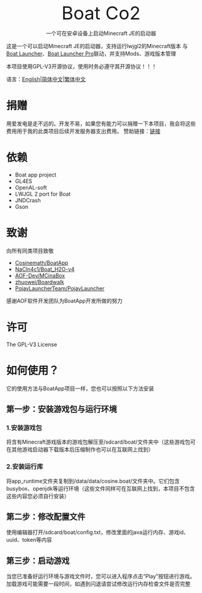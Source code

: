 <font size=7><center>Boat Co2</center></font>
<center>一个可在安卓设备上启动Minecraft JE的启动器</center>

这是一个可以启动Minecraft JE的启动器，支持运行lwjgl2的Minecraft版本
与[Boat Launcher](https://www.coolapk.com/game/com.jiuxia.boat.launcher)、[Boat Launcher Pro](https://www.coolapk.com/game/com.jiuxia.boat.launcher.pro)联动，并支持Mods、游戏版本管理

本项目使用GPL-V3开源协议，使用时务必遵守其开源协议！！！

语言：[English](https://github.com/JiuXia2025/Boat_CO2/blob/master/README.md)|[简体中文](https://github.com/JiuXia2025/Boat_CO2/blob/master/README_zh-CN.md)|[繁体中文](https://github.com/JiuXia2025/Boat_CO2/blob/master/README-zh_TW.md)

# 捐赠

用爱发电是走不远的。开发不易，如果您有能力可以捐赠一下本项目，我会将这些费用用于我的此类项目后续开发服务器支出费用。
赞助链接：[链接](http://afdian.net/@JiuXia2025)

# 依赖

- Boat app project
- GL4ES
- OpenAL-soft
- LWJGL 2 port for Boat
- JNDCrash
- Gson

# 致谢

向所有同类项目致敬
- [Cosinemath/BoatApp](https://github.com/Cosinemath/BoatApp)
- [NaCln4c1/Boat_H2O-v4](https://github.com/NaCln4c1/Boat_H2O-v4)
- [AOF-Dev/MCinaBox](https://github.com/AOF-Dev/MCinaBox)
- [zhuowei/Boardwalk](https://github.com/zhuowei/Boardwalk)
- [PojavLauncherTeam/PojavLauncher](https://github.com/PojavLauncherTeam/PojavLauncher)

感谢AOF软件开发团队为BoatApp开发所做的努力

# 许可
The GPL-V3 License

# 如何使用？
它的使用方法与BoatApp项目一样，您也可以按照以下方法安装
## 第一步：安装游戏包与运行环境
### 1.安装游戏包
将含有Minecraft游戏版本的游戏包解压至/sdcard/boat/文件夹中（这些游戏包可在其他游戏启动器下载版本后压缩制作也可以在互联网上找到）
### 2.安装运行库
将app_runtime文件夹复制到/data/data/cosine.boat/文件夹中。它们包含busybox、openjdk等运行环境（这些文件同样可在互联网上找到，本项目不包含这些内容您必须自行安装）
## 第二步：修改配置文件
使用编辑器打开/sdcard/boat/config.txt，修改里面的java运行内存、游戏id、uuid、token等内容
## 第三步：启动游戏
当您已准备好运行环境与游戏文件时，您可以进入程序点击“Play”按钮进行游戏。加载游戏可能需要一段时间，如遇到闪退请尝试修改运行内存检查文件是否完整
